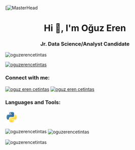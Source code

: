 [![MasterHead](https://media.dev.to/cdn-cgi/image/width=1000,height=420,fit=cover,gravity=auto,format=auto/https%3A%2F%2Fdev-to-uploads.s3.amazonaws.com%2Fuploads%2Farticles%2F7ckrqifetxc22dsg7i03.jpg)
<h1 align="center">Hi 👋, I'm Oğuz Eren</h1>
<h3 align="center">Jr. Data Science/Analyst Candidate</h3>

<p align="left"> <img src="https://komarev.com/ghpvc/?username=oguzerencetintas&label=Profile%20views&color=0e75b6&style=flat" alt="oguzerencetintas" /> </p>

<p align="left"> <a href="https://github.com/ryo-ma/github-profile-trophy"><img src="https://github-profile-trophy.vercel.app/?username=oguzerencetintas" alt="oguzerencetintas" /></a> </p>

<h3 align="left">Connect with me:</h3>
<p align="left">
<a href="https://linkedin.com/in/oguz eren cetintas" target="blank"><img align="center" src="https://raw.githubusercontent.com/rahuldkjain/github-profile-readme-generator/master/src/images/icons/Social/linked-in-alt.svg" alt="oguz eren cetintas" height="30" width="40" /></a>
<a href="https://fb.com/oguz eren cetintas" target="blank"><img align="center" src="https://raw.githubusercontent.com/rahuldkjain/github-profile-readme-generator/master/src/images/icons/Social/facebook.svg" alt="oguz eren cetintas" height="30" width="40" /></a>
</p>

<h3 align="left">Languages and Tools:</h3>
<p align="left"> <a href="https://www.python.org" target="_blank" rel="noreferrer"> <img src="https://raw.githubusercontent.com/devicons/devicon/master/icons/python/python-original.svg" alt="python" width="40" height="40"/> </a> </p>

<p><img align="left" src="https://github-readme-stats.vercel.app/api/top-langs?username=oguzerencetintas&show_icons=true&locale=en&layout=compact" alt="oguzerencetintas" /></p>

<p>&nbsp;<img align="center" src="https://github-readme-stats.vercel.app/api?username=oguzerencetintas&show_icons=true&locale=en" alt="oguzerencetintas" /></p>

<p><img align="center" src="https://github-readme-streak-stats.herokuapp.com/?user=oguzerencetintas&" alt="oguzerencetintas" /></p>
